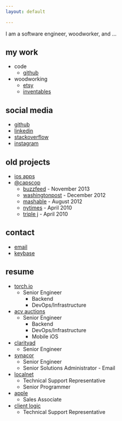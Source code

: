 ```yaml
---
layout: default

---
```

I am a software engineer, woodworker, and ...

## my work

* code
  * [github](https://github.com/natefanaro)
* woodworking
  * [etsy](https://www.etsy.com/shop/MidCenturyMadeNow)
  * [inventables](https://www.inventables.com/users/nate-fanaro)

## social media

* [github](https://github.com/natefanaro)
* [linkedin](https://www.linkedin.com/in/natefanaro/)
* [stackoverflow](https://stackoverflow.com/users/50501/nate)
* [instagram](https://instagram.com/natefanaro)

## old projects

* [ios apps](https://sensortower.com/ios/publisher/nate-fanaro/371951988/)
* [@capscop](https://twitter.com/capscop)
  * [buzzfeed](https://www.buzzfeed.com/juliapugachevsky/reasons-capscop-is-the-most-hilarious-buzzkill-on-twitter#.tgEgDYK3W) - November 2013
  * [washingtonpost](https://www.washingtonpost.com/lifestyle/style/caps-lock-and-load-on-twitter/2012/12/09/c1ca09cc-3fbb-11e2-bca3-aadc9b7e29c5_story.html) - December 2012
  * [mashable](http://mashable.com/2012/08/13/caps-lock-infographic/#Tg8561qUy8q1) - August 2012
  * [nytimes](http://www.nytimes.com/2010/04/29/fashion/29twitter.html) - April 2010
  * [triple j](https://soundcloud.com/natefanaro/capscop-on-triple-j) - April 2010

## contact

* [email](mailto:natefanaro@gmail.com)
* [keybase](https://keybase.io/natefanaro)

## resume

* [torch.io](https://torch.io "torch.io")
  * Senior Engineer
    * Backend
    * DevOps/Infrastructure
* [acv auctions](https://acvauctions.com)
  * Senior Engineer
    * Backend
    * DevOps/Infrastructure
    * Mobile iOS
* [clarityad](https://clarityad.com)
  * Senior Engineer
* [synacor](https://synacor.com)
  * Senior Engineer
  * Senior Solutions Administrator - Email
* [localnet](https://localnet.com)
  * Technical Support Representative
  * Senior Programmer
* [apple](https://apple.com)
  * Sales Associate
* [client logic](#)
  * Technical Support Representative